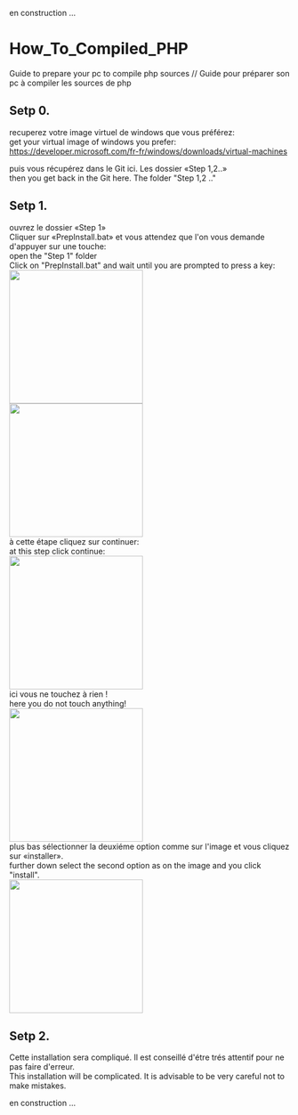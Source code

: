 en construction ...

# How_To_Compiled_PHP
Guide to prepare your pc to compile php sources // Guide pour préparer son pc à compiler les sources de php


Setp 0. 
---------
recuperez votre image virtuel de windows que vous préférez:<br/>
get your virtual image of windows you prefer:<br/>
https://developer.microsoft.com/fr-fr/windows/downloads/virtual-machines

puis vous récupérez dans le Git ici. Les dossier «Step 1,2..»<br/>
then you get back in the Git here. The folder "Step 1,2 .."<br/>

Setp 1. 
---------
ouvrez le dossier «Step 1»<br/>
Cliquer sur «PrepInstall.bat» et vous attendez que l'on vous demande d'appuyer sur une touche:<br/>
open the "Step 1" folder<br/>
Click on "PrepInstall.bat" and wait until you are prompted to press a key:<br/>
<img src="https://raw.githubusercontent.com/Darksynx/How_To_Compiled_PHP/master/Step%201/Step1.jpg" width="240" /><br/>
<img src="https://raw.githubusercontent.com/Darksynx/How_To_Compiled_PHP/master/Step%201/Step1_2.jpg" width="240" /><br/>
à cette étape cliquez sur continuer:<br/>
at this step click continue:<br/>
<img src="https://raw.githubusercontent.com/Darksynx/How_To_Compiled_PHP/master/Step%201/Step1_3.jpg" width="240" /><br/>
ici vous ne touchez à rien !<br/>
here you do not touch anything!<br/>
<img src="https://raw.githubusercontent.com/Darksynx/How_To_Compiled_PHP/master/Step%201/Step1_4.jpg" width="240" /><br/>
plus bas sélectionner la deuxiéme option comme sur l'image et vous cliquez sur «installer».<br/>
further down select the second option as on the image and you click "install".<br/>
<img src="https://raw.githubusercontent.com/Darksynx/How_To_Compiled_PHP/master/Step%201/Step1_5.jpg" width="240" /><br/>

Setp 2. 
---------
Cette installation sera compliqué. Il est conseillé d'étre trés attentif pour ne pas faire d'erreur.<br/>
This installation will be complicated. It is advisable to be very careful not to make mistakes.<br/>


en construction ...
